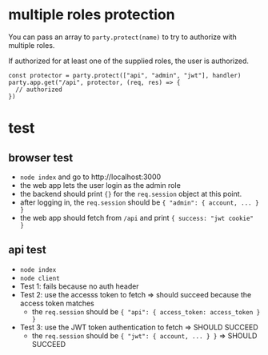 # multiple roles protection

You can pass an array to `party.protect(name)` to try to authorize with multiple roles.

If authorized for at least one of the supplied roles, the user is authorized.

```
const protector = party.protect(["api", "admin", "jwt"], handler)
party.app.get("/api", protector, (req, res) => {
  // authorized
})
```

# test

## browser test

- `node index` and go to http://localhost:3000
- the web app lets the user login as the admin role
- the backend should print `{}` for the `req.session` object at this point.
- after logging in, the `req.session` should be `{ "admin": { account, ... } }`
- the web app should fetch from `/api` and print `{ success: "jwt cookie" }`


## api test

- `node index`
- `node client`
- Test 1: fails because no auth header
- Test 2: use the accesss token to fetch => should succeed because the access token matches
  - the `req.session` should be `{ "api": { access_token: access_token } }`
- Test 3: use the JWT token authentication to fetch => SHOULD SUCCEED
  - the `req.session` should be `{ "jwt": { account, ... } }` => SHOULD SUCCEED
